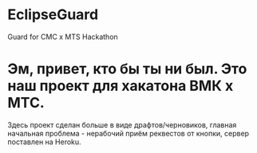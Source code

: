 # EclipseGuard
Guard for CMC x MTS Hackathon

# Эм, привет, кто бы ты ни был. Это наш проект для хакатона ВМК х МТС.
Здесь проект сделан больше в виде драфтов/черновиков, главная начальная проблема - нерабочий приём реквестов от кнопки, сервер поставлен на Heroku.
